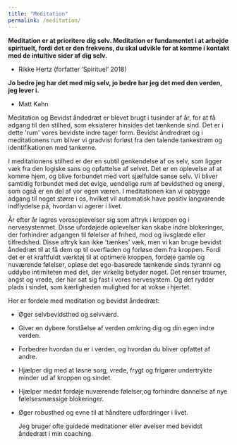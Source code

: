 ```yaml
---
title: "Meditation"
permalink: /meditation/
---
```





**Meditation er at prioritere dig selv. Meditation er fundamentet i at arbejde spirituelt, fordi det er den frekvens, du skal udvikle for at komme i kontakt med de intuitive sider af dig selv.**

- Rikke Hertz (forfatter ‘Spirituel’ 2018)

**Jo bedre jeg har det med mig selv, jo bedre har jeg det med den verden, jeg lever i.**

- Matt Kahn


Meditation og Bevidst åndedræt er blevet brugt i tusinder af år, for at få adgang til den stilhed, som eksisterer hinsides det tænkende sind. Det er i dette 'rum' vores bevidste indre tager form. Bevidst åndredræt og i meditationens rum bliver vi gradvist forløst fra den talende tankestrøm og identifikationen med tankerne. 

I meditationens stilhed er der en subtil genkendelse af os selv, som ligger væk fra den logiske sans og opfattelse af selvet. Det er en oplevelse af at komme hjem, og blive forbundet med vort sjælfulde sanse selv. Vi bliver samtidig forbundet med det evige, uendelige rum af bevidsthed og energi, som også er en del af vor egen væren. I meditationen kan vi opbygge adgang til noget større i os, hvilket vil automatisk have positiv langvarende indflydelse på, hvordan vi agerer i livet. 

År efter år lagres voresoplevelser sig som aftryk i kroppen og i nervesystenmet. Disse ufordøjede oplevelser kan skabe indre blokeringer, der forhindrer adgangen til følelser af frihed, mod og livsglæde eller tilfredshed. Disse aftryk kan ikke 'tænkes' væk, men vi kan bruge bevidst åndedræt til at få dem op til overfladen og forløse dem fra kroppen. Fordi det er et kraftfuldt værktøj til at optimere kroppen, fordøje gamle og nuværende følelser, opløse det ego-baserede tænkende sinds tyranni og uddybe intimiteten med det, der virkelig betyder noget. Det renser traumer, angst og vrede, der har sat sig fast i vores nervesystem. Og det rydder plads i sindet, som kærligheden mulighed for at vokse i hjertet.

Her er fordele med meditation og bevidst åndedræt:

- Øger selvbevidsthed og selvværd.

- Giver en dybere forståelse af verden omkring dig og din egen indre verden.

- Forbedrer hvordan du er i verden, og hvordan du bliver opfattet af andre.

- Hjælper dig med at løsne sorg, vrede, frygt og frigører undertrykte minder ud af kroppen og sindet.

- Hjælper medat fordøje nuværende følelser,og forhindre dannelse af nye følelsesmæssige blokeringer.

- Øger robusthed og evne til at håndtere udfordringer i livet.

  Jeg bruger ofte guidede meditationer eller øvelser med bevidst åndedræt i min coaching.
